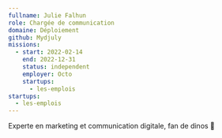 ```yaml
---
fullname: Julie Falhun
role: Chargée de communication
domaine: Déploiement
github: Mydjuly
missions:
  - start: 2022-02-14
    end: 2022-12-31
    status: independent
    employer: Octo
    startups:
      - les-emplois
startups:
  - les-emplois
---
```

Experte en marketing et communication digitale, fan de dinos 🦖